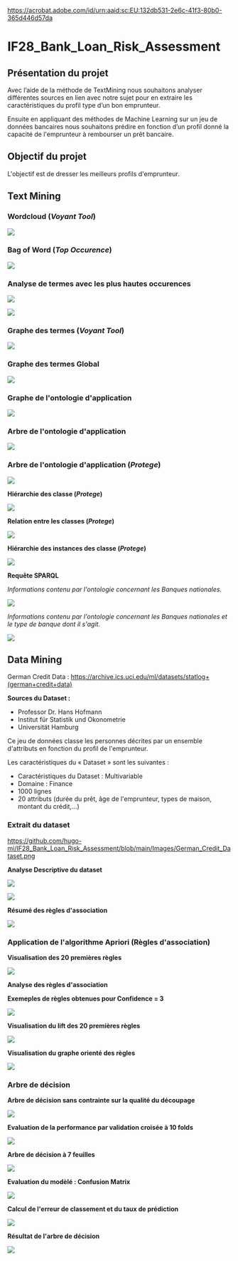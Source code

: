 https://acrobat.adobe.com/id/urn:aaid:sc:EU:132db531-2e6c-41f3-80b0-365d446d57da

# IF28_Bank_Loan_Risk_Assessment

## Présentation du projet

Avec l’aide de la méthode de TextMining nous souhaitons analyser différentes
sources en lien avec notre sujet pour en extraire les caractéristiques du profil type d’un bon emprunteur.

Ensuite en appliquant des méthodes de Machine Learning sur un jeu de données bancaires nous souhaitons prédire en fonction d’un profil donné la capacité de l'emprunteur à rembourser un prêt bancaire.

## Objectif du projet

L'objectif est de dresser les meilleurs profils d'emprunteur.

## Text Mining

### Wordcloud (_Voyant Tool_)

![](https://github.com/hugo-mi/IF28_Bank_Loan_Risk_Assessment/blob/main/Images/VoyantTool.png)

### Bag of Word (_Top Occurence_)

![](https://github.com/hugo-mi/IF28_Bank_Loan_Risk_Assessment/blob/main/Images/BoW.png)

### Analyse de termes avec les plus hautes occurences

![](https://github.com/hugo-mi/IF28_Bank_Loan_Risk_Assessment/blob/main/Images/Term1_occurence.png)

![](https://github.com/hugo-mi/IF28_Bank_Loan_Risk_Assessment/blob/main/Images/Term2_occurence.png)

### Graphe des termes (_Voyant Tool_)

![](https://github.com/hugo-mi/IF28_Bank_Loan_Risk_Assessment/blob/main/Images/BoW2.png)

### Graphe des termes Global

![](https://github.com/hugo-mi/IF28_Bank_Loan_Risk_Assessment/blob/main/Images/Graphe_des_termes.png)

### Graphe de l'ontologie d'application

![](https://github.com/hugo-mi/IF28_Bank_Loan_Risk_Assessment/blob/main/Images/Graphe_Ontologie_Application.png)

### Arbre de l'ontologie d'application

![](https://github.com/hugo-mi/IF28_Bank_Loan_Risk_Assessment/blob/main/Images/Arbre_Ontologie.png)

### Arbre de l'ontologie d'application (_Protege_)

![](https://github.com/hugo-mi/IF28_Bank_Loan_Risk_Assessment/blob/main/Images/Arbre_Ontologie_Protege.png)

**Hiérarchie des classe (_Protege_)**

![](https://github.com/hugo-mi/IF28_Bank_Loan_Risk_Assessment/blob/main/Images/Hierarchie_Ontologie.png)

**Relation entre les classes (_Protege_)**

![](https://github.com/hugo-mi/IF28_Bank_Loan_Risk_Assessment/blob/main/Images/Protege_objet.png)

**Hiérarchie des instances des classe (_Protege_)**

![](https://github.com/hugo-mi/IF28_Bank_Loan_Risk_Assessment/blob/main/Images/Individuals_Protege.png)

**Requête SPARQL**

_Informations contenu par l'ontologie concernant les Banques nationales._

![](https://github.com/hugo-mi/IF28_Bank_Loan_Risk_Assessment/blob/main/Images/Requete_SPARQL.png)

_Informations contenu par l'ontologie concernant les Banques nationales et le type de banque dont il s'agit._

![](https://github.com/hugo-mi/IF28_Bank_Loan_Risk_Assessment/blob/main/Images/Requete_SPARQL1.png)

## Data Mining

German Credit Data :
https://archive.ics.uci.edu/ml/datasets/statlog+(german+credit+data)

**Sources du Dataset :**
* Professor Dr. Hans Hofmann
* Institut für Statistik und Okonometrie
* Universität Hamburg

Ce jeu de données classe les personnes décrites par un ensemble d'attributs en fonction du profil de l'emprunteur.

Les caractéristiques du « Dataset » sont les suivantes :
* Caractéristiques du Dataset : Multivariable
* Domaine : Finance
* 1000 lignes
* 20 attributs (durée du prêt, âge de l'emprunteur, types de maison, montant du crédit,...)

### Extrait du dataset

https://github.com/hugo-mi/IF28_Bank_Loan_Risk_Assessment/blob/main/Images/German_Credit_Dataset.png

**Analyse Descriptive du dataset**

![](https://github.com/hugo-mi/IF28_Bank_Loan_Risk_Assessment/blob/main/Images/BoxPlot1.png)

![](https://github.com/hugo-mi/IF28_Bank_Loan_Risk_Assessment/blob/main/Images/BoxPlot2.png)

**Résumé des règles d'association**

![](https://github.com/hugo-mi/IF28_Bank_Loan_Risk_Assessment/blob/main/Images/Summary_Apriori.png)

### Application de l'algorithme Apriori (Règles d'association)

**Visualisation des 20 premières règles**

![](https://github.com/hugo-mi/IF28_Bank_Loan_Risk_Assessment/blob/main/Images/Output_Apriori.png)

**Analyse des règles d'association**

**Exemeples de règles obtenues pour Confidence = 3**

![](https://github.com/hugo-mi/IF28_Bank_Loan_Risk_Assessment/blob/main/Images/Rules_Confidence_3.png)

**Visualisation du lift des 20 premières règles**

![](https://github.com/hugo-mi/IF28_Bank_Loan_Risk_Assessment/blob/main/Images/Plotting_Lift.png)

**Visualisation du graphe orienté des règles**

![](https://github.com/hugo-mi/IF28_Bank_Loan_Risk_Assessment/blob/main/Images/Rules_Graph.png)

### Arbre de décision

**Arbre de décision sans contrainte sur la qualité du découpage**

![](https://github.com/hugo-mi/IF28_Bank_Loan_Risk_Assessment/blob/main/Images/Tree_No_Prune.png)

**Evaluation de la performance par validation croisée à 10 folds**

![](https://github.com/hugo-mi/IF28_Bank_Loan_Risk_Assessment/blob/main/Images/Decision_Tree_Eval.png)

**Arbre de décision à 7 feuilles**

![](https://github.com/hugo-mi/IF28_Bank_Loan_Risk_Assessment/blob/main/Images/Decision_Tree.png)

**Evaluation du modèlé : Confusion Matrix**

![](https://github.com/hugo-mi/IF28_Bank_Loan_Risk_Assessment/blob/main/Images/Confusion_Matrix.png)

**Calcul de l'erreur de classement et du taux de prédiction**

![](https://github.com/hugo-mi/IF28_Bank_Loan_Risk_Assessment/blob/main/Images/Error_Rate.png)

**Résultat de l'arbre de décision**

![](https://github.com/hugo-mi/IF28_Bank_Loan_Risk_Assessment/blob/main/Images/Output_Decision_Tree.png)
